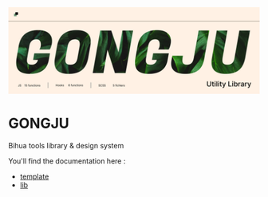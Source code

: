 ![Cover Picture](repo_cover.jpg)
# GONGJU
Bihua tools library &amp; design system  

You'll find the documentation here : 
- [template](https://github.com/studio-bihua/gongju/blob/main/template/README.md)
- [lib](https://github.com/studio-bihua/gongju/blob/main/src/README.md)